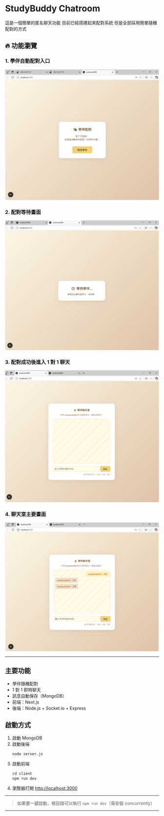 # StudyBuddy Chatroom
這是一個簡單的匿名聊天功能 目前已經搭建起來配對系統 但是全部採用簡單隨機配對的方式


## 🔥 功能瀏覽

### 1. 學伴自動配對入口
![學伴自動配對入口](client/1.png)

### 2. 配對等待畫面
![配對等待畫面](client/2.png)

### 3. 配對成功後進入 1 對 1 聊天
![配對成功進入聊天](client/3.png)

### 4. 聊天室主要畫面
![聊天室主要畫面](client/4.png)

---

## 主要功能
- 學伴隨機配對
- 1 對 1 即時聊天
- 訊息自動保存（MongoDB）
- 前端：Next.js
- 後端：Node.js + Socket.io + Express

## 啟動方式

1. 啟動 MongoDB
2. 啟動後端
    ```
    node server.js
    ```
3. 啟動前端
    ```
    cd client
    npm run dev
    ```
4. 瀏覽器打開 [http://localhost:3000](http://localhost:3000)

---

> 如果要一鍵啟動，根目錄可以執行 `npm run dev`（需安裝 concurrently）

---
